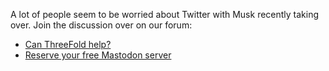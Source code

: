 A lot of people seem to be worried about Twitter with Musk recently taking over. Join the discussion over on our forum: 

* [Can ThreeFold help?](https://forum.threefold.io/t/a-lot-of-people-seem-to-be-worried-about-twitter-can-something-like-mastodon-and-threefold-help/3465)
* [Reserve your free Mastodon server](https://forum.threefold.io/t/reserve-your-free-mastodon-server/3473)